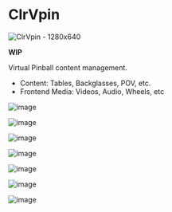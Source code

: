 # ClrVpin
![ClrVpin - 1280x640](https://user-images.githubusercontent.com/11408611/117466530-654d2d80-af85-11eb-8493-c49034aa9315.png)

**WIP**

Virtual Pinball content management.
- Content: Tables, Backglasses, POV, etc.
- Frontend Media: Videos, Audio, Wheels, etc

![image](https://user-images.githubusercontent.com/11408611/117463590-6c267100-af82-11eb-8978-a2f8d35417c3.png)

![image](https://user-images.githubusercontent.com/11408611/117463571-66c92680-af82-11eb-87a1-7ce93baa39c5.png)

![image](https://user-images.githubusercontent.com/11408611/117464092-e9ea7c80-af82-11eb-9725-42d18990e70b.png)

![image](https://user-images.githubusercontent.com/11408611/117464165-f969c580-af82-11eb-8f61-c0e394137f12.png)

![image](https://user-images.githubusercontent.com/11408611/117463987-cde6db00-af82-11eb-816f-f487db07bb1d.png)

![image](https://user-images.githubusercontent.com/11408611/117464005-d3442580-af82-11eb-8c97-35dc7db67004.png)

![image](https://user-images.githubusercontent.com/11408611/117463760-97a95b80-af82-11eb-80e6-9adcbe0fef35.png)
